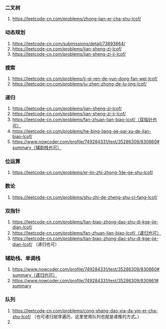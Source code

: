 ### 二叉树

1. https://leetcode-cn.com/problems/zhong-jian-er-cha-shu-lcof/

### 动态规划

1. https://leetcode-cn.com/submissions/detail/73893864/
2. https://leetcode-cn.com/problems/jian-sheng-zi-lcof/
3. https://leetcode-cn.com/problems/jian-sheng-zi-ii-lcof/

### 搜索

1. https://leetcode-cn.com/problems/ji-qi-ren-de-yun-dong-fan-wei-lcof/
2. https://leetcode-cn.com/problems/ju-zhen-zhong-de-lu-jing-lcof/

### 递归

1. https://leetcode-cn.com/problems/jian-sheng-zi-lcof/
2. https://leetcode-cn.com/problems/jian-sheng-zi-ii-lcof/
3. https://leetcode-cn.com/problems/fan-zhuan-lian-biao-lcof/（双指针也可）
4. https://leetcode-cn.com/problems/he-bing-liang-ge-pai-xu-de-lian-biao-lcof/
5. https://www.nowcoder.com/profile/749284331/test/35286309/830860#summary（辅助栈也可）

### 位运算

1. https://leetcode-cn.com/problems/er-jin-zhi-zhong-1de-ge-shu-lcof/

### 数论

1. https://leetcode-cn.com/problems/shu-zhi-de-zheng-shu-ci-fang-lcof/

### 双指针

1. https://leetcode-cn.com/problems/lian-biao-zhong-dao-shu-di-kge-jie-dian-lcof/
2. https://leetcode-cn.com/problems/fan-zhuan-lian-biao-lcof/（递归也可）
3. https://leetcode-cn.com/problems/lian-biao-zhong-dao-shu-di-kge-jie-dian-lcof/  （递归也可）

### 辅助栈、单调栈

1. https://www.nowcoder.com/profile/749284331/test/35286309/830860#summary（递归也可）
2. https://www.nowcoder.com/profile/749284331/test/35286309/830861#summary

### 队列

1. https://leetcode-cn.com/problems/cong-shang-dao-xia-da-yin-er-cha-shu-lcof/   （也可递归层序遍历，这里使用队列也就是递推的方式。）
2. 